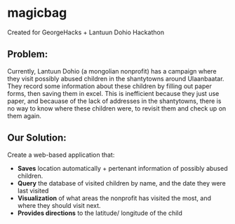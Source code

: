 # magicbag

Created for GeorgeHacks + Lantuun Dohio Hackathon

## Problem: 
Currently, Lantuun Dohio (a mongolian nonprofit) has a campaign where they visit possibly abused children in the shantytowns around Ulaanbaatar. They record some information about these children by filling out paper forms, then saving them in excel. This is inefficient because they just use paper, and becauase of the lack of addresses in the shantytowns, there is no way to know where these children were, to revisit them and check up on them again.

## Our Solution:
Create a web-based application that:
-  __Saves__ location automatically + pertenant information of possibly abused children.
-  __Query__ the database of visited children by name, and the date they were last visited
-  __Visualization__ of what areas the nonprofit has visited the most, and where they should visit next.
-  __Provides directions__ to the latitude/ longitude of the child
